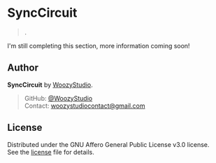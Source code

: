 # SyncCircuit

> .

I'm still completing this section, more information coming soon!

## Author

**SyncCircuit** by [WoozyStudio](https://woozystudio.com).

> GitHub: [@WoozyStudio](https://github.com/woozystudio)  
> Contact: woozystudiocontact@gmail.com

## License

Distributed under the GNU Affero General Public License v3.0 license.  
See the [license](./license) file for details.
